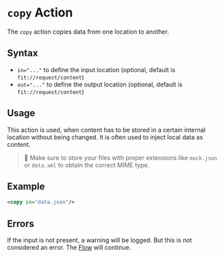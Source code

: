 # `copy` Action

The `copy` action copies data from one location to another.

## Syntax

* `in="..."` to define the input location (optional, default is `fit://request/content`)
* `out="..."` to define the output location (optional, default is `fit://request/content`)

## Usage

This action is used, when content has to be stored in a certain internal
location without being changed. It is often used to inject local data as content.

> 📎
> Make sure to store your files with proper extensions like
> `mock.json` or `data.xml` to obtain the correct MIME type.

## Example

```xml
<copy in="data.json"/>
```

## Errors

If the input is not present, a warning will be logged. But this is not
considered an error. The [Flow](../flow.md) will continue.
